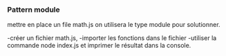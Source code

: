 ### Pattern module

mettre en place un file math.js on utilisera le type module pour solutionner.

-créer un fichier math.js, 
-importer les fonctions dans le fichier
-utiliser la commande node index.js et imprimer le résultat dans la console.

